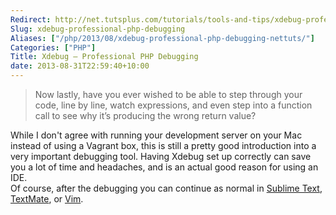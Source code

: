 ```yaml
---
Redirect: http://net.tutsplus.com/tutorials/tools-and-tips/xdebug-professional-php-debugging/
Slug: xdebug-professional-php-debugging
Aliases: ["/php/2013/08/xdebug-professional-php-debugging-nettuts/"]
Categories: ["PHP"]
Title: Xdebug – Professional PHP Debugging
date: 2013-08-31T22:59:40+10:00
---
```


>Now lastly, have you ever wished to be able to step through your code, line by line, watch expressions, and even step into a function call to see why it’s producing the wrong return value?

While I don't agree with running your development server on your Mac instead of using a Vagrant box, this is  still a pretty good introduction into a very important debugging tool. Having Xdebug set up correctly can save you a lot of time and headaches, and is an actual good reason for using an IDE.   
Of course, after the debugging you can continue as normal in [Sublime Text](http://www.sublimetext.com/), [TextMate](http://macromates.com/), or [Vim](http://www.vim.org/).
